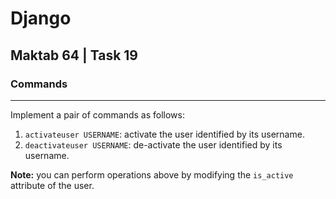 # Django
## Maktab 64 | Task 19
### Commands

----
Implement a pair of commands as follows:
1. `activateuser USERNAME`: activate the user identified by its username.  
2. `deactivateuser USERNAME`: de-activate the user identified by its username.

**Note:** you can perform operations above by modifying the `is_active` attribute of the user. 
